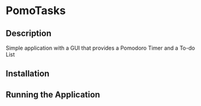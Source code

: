 # PomoTasks

## Description
Simple application with a GUI that provides a Pomodoro Timer and a To-do List

## Installation

## Running the Application
